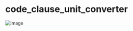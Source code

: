# code_clause_unit_converter
![image](https://github.com/Ckgupta1234/code_clause_unit_converter/assets/129585041/f309cc7b-6457-4047-83bc-5a9914eb8f07)
